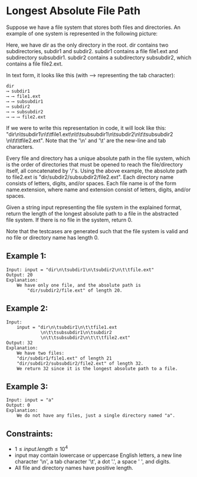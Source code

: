 # Longest Absolute File Path

Suppose we have a file system that stores both files and directories. An  
example of one system is represented in the following picture:

Here, we have dir as the only directory in the root. dir contains two  
subdirectories, subdir1 and subdir2. subdir1 contains a file file1.ext and  
subdirectory subsubdir1. subdir2 contains a subdirectory subsubdir2, which  
contains a file file2.ext.

In text form, it looks like this (with ⟶ representing the tab character):

```
dir
⟶ subdir1
⟶ ⟶ file1.ext
⟶ ⟶ subsubdir1
⟶ subdir2
⟶ ⟶ subsubdir2
⟶ ⟶ ⟶ file2.ext
```

If we were to write this representation in code, it will look like this:  
"dir\n\tsubdir1\n\t\tfile1.ext\n\t\tsubsubdir1\n\tsubdir2\n\t\tsubsubdir2  
\n\t\t\tfile2.ext". Note that the '\n' and '\t' are the new-line and tab  
characters.

Every file and directory has a unique absolute path in the file system, which  
is the order of directories that must be opened to reach the file/directory  
itself, all concatenated by '/'s. Using the above example, the absolute path  
to file2.ext is "dir/subdir2/subsubdir2/file2.ext". Each directory name  
consists of letters, digits, and/or spaces. Each file name is of the form  
name.extension, where name and extension consist of letters, digits, and/or  
spaces.

Given a string input representing the file system in the explained format,  
return the length of the longest absolute path to a file in the abstracted  
file system. If there is no file in the system, return 0.

Note that the testcases are generated such that the file system is valid and  
no file or directory name has length 0.

 

## Example 1:

    Input: input = "dir\n\tsubdir1\n\tsubdir2\n\t\tfile.ext"
    Output: 20
    Explanation: 
        We have only one file, and the absolute path is 
            "dir/subdir2/file.ext" of length 20.
    
## Example 2:
    
    Input: 
        input = "dir\n\tsubdir1\n\t\tfile1.ext
                 \n\t\tsubsubdir1\n\tsubdir2
                 \n\t\tsubsubdir2\n\t\t\tfile2.ext"
    Output: 32
    Explanation: 
        We have two files:
        "dir/subdir1/file1.ext" of length 21
        "dir/subdir2/subsubdir2/file2.ext" of length 32.
        We return 32 since it is the longest absolute path to a file.

## Example 3:

    Input: input = "a"
    Output: 0
    Explanation: 
        We do not have any files, just a single directory named "a".
    
 

## Constraints:

* $1 \le input.length \le 10^4$
* input may contain lowercase or uppercase English letters, a new line  
character '\n', a tab character '\t', a dot '.', a space ' ', and digits.
* All file and directory names have positive length.


